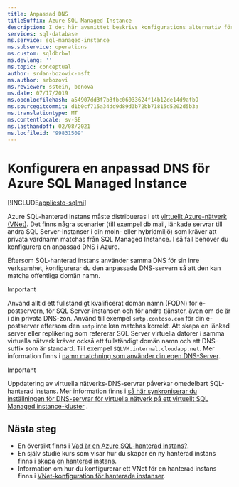 ```yaml
---
title: Anpassad DNS
titleSuffix: Azure SQL Managed Instance
description: I det här avsnittet beskrivs konfigurations alternativ för en anpassad DNS med en hanterad Azure SQL-instans.
services: sql-database
ms.service: sql-managed-instance
ms.subservice: operations
ms.custom: sqldbrb=1
ms.devlang: ''
ms.topic: conceptual
author: srdan-bozovic-msft
ms.author: srbozovi
ms.reviewer: sstein, bonova
ms.date: 07/17/2019
ms.openlocfilehash: a54907dd3f7b3fbc06033624f14b12de14d9afb9
ms.sourcegitcommit: d1b0cf715a34dd9d89d3b72bb71815d5202d5b3a
ms.translationtype: MT
ms.contentlocale: sv-SE
ms.lasthandoff: 02/08/2021
ms.locfileid: "99831509"
---
```

# <a name="configure-a-custom-dns-for-azure-sql-managed-instance"></a>Konfigurera en anpassad DNS för Azure SQL Managed Instance
[!INCLUDE[appliesto-sqlmi](../includes/appliesto-sqlmi.md)]

Azure SQL-hanterad instans måste distribueras i ett [virtuellt Azure-nätverk (VNet)](../../virtual-network/virtual-networks-overview.md). Det finns några scenarier (till exempel db mail, länkade servrar till andra SQL Server-instanser i din moln- eller hybridmiljö) som kräver att privata värdnamn matchas från SQL Managed Instance. I så fall behöver du konfigurera en anpassad DNS i Azure. 

Eftersom SQL-hanterad instans använder samma DNS för sin inre verksamhet, konfigurerar du den anpassade DNS-servern så att den kan matcha offentliga domän namn.

> [!IMPORTANT]
> Använd alltid ett fullständigt kvalificerat domän namn (FQDN) för e-postservern, för SQL Server-instansen och för andra tjänster, även om de är i din privata DNS-zon. Använd till exempel `smtp.contoso.com` för din e-postserver eftersom den `smtp` inte kan matchas korrekt. Att skapa en länkad server eller replikering som refererar SQL Server virtuella datorer i samma virtuella nätverk kräver också ett fullständigt domän namn och ett DNS-suffix som är standard. Till exempel `SQLVM.internal.cloudapp.net`. Mer information finns i [namn matchning som använder din egen DNS-Server](../../virtual-network/virtual-networks-name-resolution-for-vms-and-role-instances.md#name-resolution-that-uses-your-own-dns-server).

> [!IMPORTANT]
> Uppdatering av virtuella nätverks-DNS-servrar påverkar omedelbart SQL-hanterad instans. Mer information finns i [så här synkroniserar du inställningen för DNS-servrar för virtuella nätverk på ett virtuellt SQL Managed instance-kluster](synchronize-vnet-dns-servers-setting-on-virtual-cluster.md) .

## <a name="next-steps"></a>Nästa steg

- En översikt finns i [Vad är en Azure SQL-hanterad instans?](sql-managed-instance-paas-overview.md).
- En själv studie kurs som visar hur du skapar en ny hanterad instans finns i [skapa en hanterad instans](instance-create-quickstart.md).
- Information om hur du konfigurerar ett VNet för en hanterad instans finns i [VNet-konfiguration för hanterade instanser](connectivity-architecture-overview.md).
